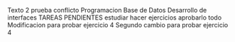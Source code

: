 Texto 2 prueba conflicto
Programacion
Base de Datos
Desarrollo de interfaces
TAREAS PENDIENTES
estudiar
hacer ejercicios
aprobarlo todo
Modificacion para probar ejercicio 4
Segundo cambio para probar ejercicio 4
